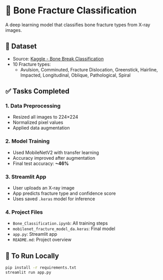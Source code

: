 # 🦴 Bone Fracture Classification

A deep learning model that classifies bone fracture types from X-ray images.

## 📁 Dataset
- Source: [Kaggle - Bone Break Classification](https://www.kaggle.com/datasets/pkdarabi/bone-break-classification-image-dataset)
- 10 Fracture types:
  - Avulsion, Comminuted, Fracture Dislocation, Greenstick, Hairline, Impacted, Longitudinal, Oblique, Pathological, Spiral

## ✅ Tasks Completed

### 1. Data Preprocessing
- Resized all images to 224×224
- Normalized pixel values
- Applied data augmentation

### 2. Model Training
- Used MobileNetV2 with transfer learning
- Accuracy improved after augmentation
- Final test accuracy: **~46%**

### 3. Streamlit App
- User uploads an X-ray image
- App predicts fracture type and confidence score
- Uses saved `.keras` model for inference

### 4. Project Files
- `Bone_Classification.ipynb`: All training steps
- `mobilenet_fracture_model_da.keras`: Final model
- `app.py`: Streamlit app
- `README.md`: Project overview

## 🧪 To Run Locally
```bash
pip install -r requirements.txt
streamlit run app.py
